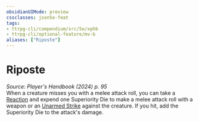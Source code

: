 ```yaml
---
obsidianUIMode: preview
cssclasses: json5e-feat
tags:
- ttrpg-cli/compendium/src/5e/xphb
- ttrpg-cli/optional-feature/mv-b
aliases: ["Riposte"]
---
```

# Riposte
*Source: Player's Handbook (2024) p. 95*  
When a creature misses you with a melee attack roll, you can take a [Reaction](Misc%20Files/CLI/rules/variant-rules/reaction-xphb.md) and expend one Superiority Die to make a melee attack roll with a weapon or an [Unarmed Strike](Misc%20Files/CLI/rules/variant-rules/unarmed-strike-xphb.md) against the creature. If you hit, add the Superiority Die to the attack's damage.